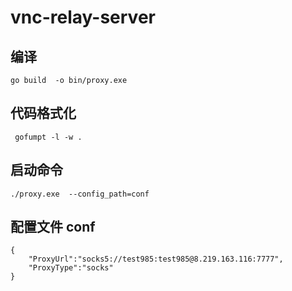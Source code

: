 # vnc-relay-server

## 编译
```shell
go build  -o bin/proxy.exe 
```


## 代码格式化
```shell
 gofumpt -l -w .
```

## 启动命令
```shell
./proxy.exe  --config_path=conf
```


## 配置文件 conf

```shell
{
	"ProxyUrl":"socks5://test985:test985@8.219.163.116:7777",
	"ProxyType":"socks"
}
 
```



